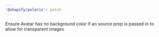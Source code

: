 ```yaml
---
'@shopify/polaris': patch
---
```


Ensure Avatar has no background color if an source prop is passed in to allow for transparent images
